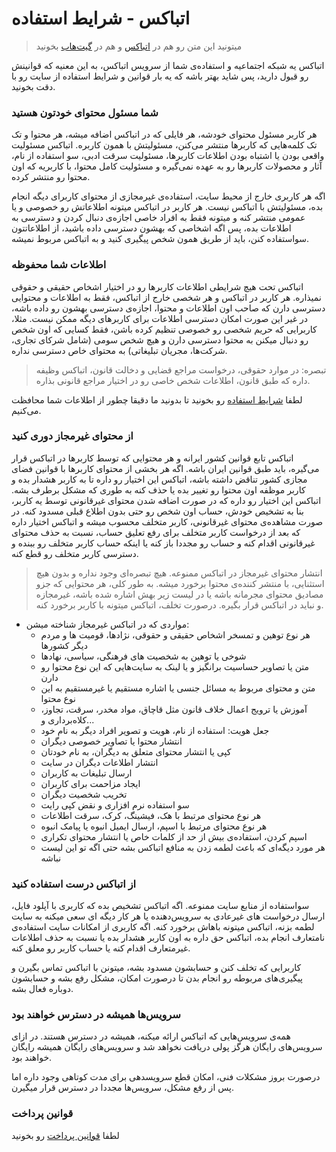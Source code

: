 اتباکس - شرایط استفاده
======================

>میتونید این متن رو هم در [اتباکس](https://atbox.io/legal/tos) و هم در [گیت‌هاب](https://github.com/Atbox/legal/tree/master/terms-of-service) بخونید

اتباکس یه شبکه اجتماعیه و استفاده‌ی شما از سرویس اتباکس، به این معنیه که قوانینش رو قبول دارید، پس شاید بهتر باشه که یه بار قوانین و شرایط استفاده از سایت رو با دقت بخونید.

### شما مسئول محتوای خودتون هستید ###

هر کاربر مسئول محتوای خودشه، هر فایلی که در اتباکس اضافه میشه، هر محتوا و تک تک کلمه‌هایی که کاربرها منتشر می‌کنن، مسئولیتش با همون کاربره. اتباکس مسئولیت واقعی بودن یا اشتباه بودن اطلاعات کاربرها، مسئولیت سرقت ادبی، سو استفاده از نام، آثار و محصولات کاربرها رو به عهده نمی‌گیره و مسئولیت کامل محتوا، با کاربریه که اون محتوا رو منتشر کرده.

اگه هر کاربری خارج از محیط سایت، استفاده‌ی غیرمجازی از محتوای کاربرای دیگه انجام بده، مسئولیتش با اتباکس نیست. هر کاربر در اتباکس میتونه اطلاعاتش رو خصوصی و یا عمومی منتشر کنه و میتونه فقط به افراد خاصی اجازه‌ی دنبال کردن و دسترسی به اطلاعات بده، پس اگه اشخاصی که بهشون دسترسی داده باشید، از اطلاعاتتون سواستفاده کنن، باید از طریق همون شخص پیگیری کنید و به اتباکس مربوط نمیشه.

### اطلاعات شما محفوظه ###

اتباکس تحت هیچ شرایطی اطلاعات کاربرها رو در اختیار اشخاص حقیقی و حقوقی نمیذاره. هر کاربر در اتباکس و هر شخصی خارج از اتباکس، فقط به اطلاعات و محتوایی دسترسی دارن که صاحب اون اطلاعات و محتوا، اجازه‌ی دسترسی بهشون رو داده باشه، در غیر این صورت امکان دسترسی اطلاعات برای کاربرهای دیگه ممکن نیست. مثلا، کاربرایی که حریم شخصی رو خصوصی تنظیم کرده باشن، فقط کسایی که اون شخص رو دنبال میکنن به محتوا دسترسی دارن و هیچ شخص سومی (شامل شرکای تجاری، شرکت‌ها، مجریان تبلیغاتی) به محتوای خاص دسترسی نداره.

> تبصره: در موارد حقوقی، درخواست مراجع قضایی و دخالت قانون، اتباکس وظیفه داره که طبق قانون، اطلاعات شخص خاصی رو در اختیار مراجع قانونی بذاره.

لطفا [شرایط استفاده](https://github.com/Atbox/legal/tree/master/privacy-policy) رو بخونید تا بدونید ما دقیقا چطور از اطلاعات شما محافظت می‌کنیم.

### از محتوای غیرمجاز دوری کنید ###

اتباکس تابع قوانین کشور ایرانه و هر محتوایی که توسط کاربرها در اتباکس قرار می‌گیره، باید طبق قوانین ایران باشه. اگه هر بخشی از محتوای کاربرها با قوانین فضای مجازی کشور تناقض داشته باشه، اتباکس این اختیار رو داره تا به کاربر هشدار بده و کاربر موظفه اون محتوا رو تغییر بده یا حذف کنه به طوری که مشکل برطرف بشه. اتباکس این اختیار رو داره که در صورت اضافه شدن محتوای غیرقانونی توسط یه کاربر، بنا به تشخیص خودش، حساب اون شخص رو حتی بدون اطلاع قبلی مسدود کنه. در صورت مشاهده‌ی محتوای غیرقانونی، کاربر متخلف محسوب میشه و اتباکس اختیار داره که بعد از درخواست کاربر متخلف برای رفع تعلیق حساب، نسبت به حذف محتوای غیرقانونی اقدام کنه و حساب رو مجددا باز کنه یا اینکه حساب کاربر متخلف رو ببنده و دسترسی کاربر متخلف رو قطع کنه.

> انتشار محتوای غیرمجاز در اتباکس ممنوعه. هیچ تبصره‌ای وجود نداره و بدون هیچ استثنایی، با منتشر کننده‌ی محتوا برخورد میشه. به طور کلی، هر محتوایی که جزو مصادیق محتوای مجرمانه باشه یا در لیست زیر بهش اشاره شده باشه، غیرمجازه و نباید در اتباکس قرار بگیره. درصورت تخلف، اتباکس میتونه با کاربر برخورد کنه.


* مواردی که در اتباکس غیرمجاز شناخته میشن:
  * هر نوع توهین و تمسخر اشخاص حقیقی و حقوقی، نژادها، قومیت ها و مردم دیگر کشورها
  * شوخی یا توهین به شخصیت های فرهنگی، سیاسی، نهادها
  * متن یا تصاویر حساسیت برانگیز و یا لینک به سایت‌هایی که این نوع محتوا رو دارن
  * متن و محتوای مربوط به مسائل جنسی یا اشاره مستقیم یا غیرمستقیم به این نوع محتوا
  * آموزش یا ترویج اعمال خلاف قانون مثل قاچاق، مواد مخدر، سرقت، تجاوز، کلاه‌برداری و... 
  * جعل هویت: استفاده از نام، هویت و تصویر افراد دیگر به نام خود
  * انتشار محتوا یا تصاویر خصوصی دیگران
  * کپی یا انتشار محتوای متعلق به دیگران، به نام خودتان
  * انتشار اطلاعات دیگران در سایت
  * ارسال تبلیغات به کاربران
  * ایجاد مزاحمت برای کاربران
  * تخریب شخصیت دیگران
  * سو استفاده نرم افزاری و نقض کپی رایت
  * هر نوع محتوای مرتبط با هک، فیشینگ، کرک، سرقت اطلاعات
  * هر نوع محتوای مرتبط با اسپم، ارسال ایمیل انبوه یا پیامک انبوه
  * اسپم کردن، استفاده‌ی بیش از حد از کلمات خاص یا انتشار محتوای تکراری
  * هر مورد دیگه‌ای که باعث لطمه زدن به منافع اتباکس بشه حتی اگه تو این لیست نباشه

### از اتباکس درست استفاده کنید ###

سواستفاده از منابع سایت ممنوعه. اگه اتباکس تشخیص بده که کاربری با آپلود فایل، ارسال درخواست های غیرعادی به سرویس‌دهنده یا هر کار دیگه ای سعی میکنه به سایت لطمه بزنه، اتباکس میتونه باهاش برخورد کنه. اگه کاربری از امکانات سایت استفاده‌ی نامتعارف انجام بده، اتباکس حق داره به اون کاربر هشدار بده یا نسبت به حذف اطلاعات غیرمتعارف اقدام کنه یا حساب کاربر رو معلق کنه.

کاربرایی که تخلف کنن و حسابشون مسدود بشه، میتونن با اتباکس تماس بگیرن و پیگیری‌های مربوطه رو انجام بدن تا درصورت امکان، مشکل رفع بشه و حسابشون دوباره فعال بشه.

### سرویس‌ها همیشه در دسترس خواهند بود ###

همه‌ی سرویس‌هایی که اتباکس ارائه میکنه، همیشه در دسترس هستند. در ازای سرویس‌های رایگان هرگز پولی دریافت نخواهد شد و سرویس‌های رایگان همیشه رایگان خواهند بود.

درصورت بروز مشکلات فنی، امکان قطع سرویسدهی برای مدت کوتاهی وجود داره اما پس از رفع مشکل، سرویس‌ها مجددا در دسترس قرار میگیرن.

### قوانین پرداخت ###

لطفا [قوانین پرداخت](https://github.com/Atbox/legal/tree/master/payment-terms) رو بخونید
